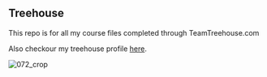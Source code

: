 ## Treehouse

This repo is for all my course files completed through TeamTreehouse.com


Also checkour my treehouse profile [here](https://github.com/cindym3).

![072_crop](https://cloud.githubusercontent.com/assets/21689418/18189041/16a70c3a-7085-11e6-849e-b0ba6419fffb.jpg)


